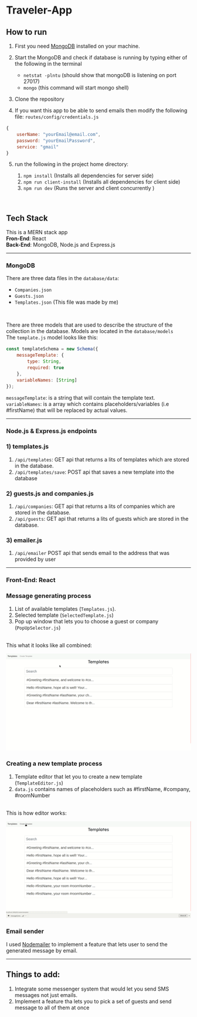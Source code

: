 # Traveler-App

## **How to run**

1) First you need [MongoDB](https://docs.mongodb.com/manual/installation/)   installed on your machine.

2) Start the MongoDB and check if database is running by typing either of the following in the terminal 
    *  ```netstat -plntu``` (should show that mongoDB is listening on port 27017)
    * ```mongo``` (this command will start mongo shell) 
3) Clone the repository 
4) If you want this app to be able to send emails then modify the following file: `routes/config/credentials.js`

```js
{
    userName: "yourEmail@email.com",
    password: "yourEmailPassword",
    service: "gmail" 
}
```

5) run the following in the project home directory:

    1) ```npm install``` (Installs all dependencies for server side)
    2) ```npm run client-install``` (Installs all dependencies for client side)
    3) ```npm run dev``` (Runs the server and client concurrently )

<br>

## **Tech Stack**

This is a MERN stack app <br>
**Fron-End**: React<br>
**Back-End**: MongoDB, Node.js and Express.js


___

### **MongoDB**

There are three data files in the `database/data`: 
* `Companies.json`
* `Guests.json`
* `Templates.json` (This file was made by me)
<br>

There are three models that are used to describe the structure of the collection in the database. Models are located in the `database/models`
<br>
The `template.js` model looks like this:

```js
const templateSchema = new Schema({
    messageTemplate: {
        type: String,
        required: true
    },
    variableNames: [String] 
});
```
`messageTemplate`: is a string that will contain the template text.
<br>
`variableNames`: is a array which contains placeholders/variables (i.e #firstName) that will be replaced by actual values.


___

### **Node.js & Express.js endpoints** 



 ### **1) templates.js**

1) `/api/templates`: GET api that returns a lits of templates which are stored in the database.
2) `/api/templates/save`: POST api that saves a new template into the database


### **2) guests.js and companies.js**

1) `/api/companies`: GET api that returns a lits of companies which are stored in the database.
2) `/api/guests`: GET api that returns a lits of guests which are stored in the database.

### **3) emailer.js**
1) `/api/emailer` POST api that sends email to the address that was provided by user
___

### **Front-End: React**


### Message generating process
1) List of available templates (`Templates.js`). 
2) Selected template (`SelectedTemplate.js`)
3) Pop up window that lets you to choose a guest or company (`PopUpSelector.js`)
<br>
This what it looks like all combined: 

![Message generating process](media/messageGenerator.gif)

### Creating a new template process

1) Template editor that let you to create a new template (`TemplateEditor.js`)
2) `data.js` contains names of placeholders such as #firstName, #company, #roomNumber
<br>
This is how editor works:

![Message generating process](media/editor.gif)


### Email sender
I used [Nodemailer](https://nodemailer.com/about/) to implement a feature that lets user to send the generated message by email. 
___

## Things to add:
1) Integrate some messenger system that would let you send SMS messages not just emails.
2) Implement a feature tha lets you to pick a set of guests and send message to all of them at once